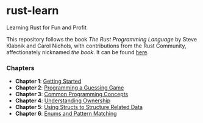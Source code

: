 # rust-learn

Learning Rust for Fun and Profit

This repository follows the book *The Rust Programming Language* by Steve Klabnik and Carol Nichols, with contributions from the Rust Community, affectionately nicknamed *the book*. It can be found [here](https://doc.rust-lang.org/stable/book/).

### Chapters
* **Chapter 1**: [Getting Started](https://github.com/leonardofmoura/rust-learn/tree/main/chapter1)
* **Chapter 2**: [Programming a Guessing Game](https://github.com/leonardofmoura/rust-learn/tree/main/chapter2)
* **Chapter 3**: [Common Programming Concepts](https://github.com/leonardofmoura/rust-learn/tree/main/chapter3)
* **Chapter 4**: [Understanding Ownership](https://doc.rust-lang.org/stable/book/ch04-00-understanding-ownership.html)
* **Chapter 5**: [Using Structs to Structure Related Data](https://doc.rust-lang.org/stable/book/ch05-00-structs.html)
* **Chapter 6**: [Enums and Pattern Matching](https://doc.rust-lang.org/stable/book/ch06-00-enums.html)